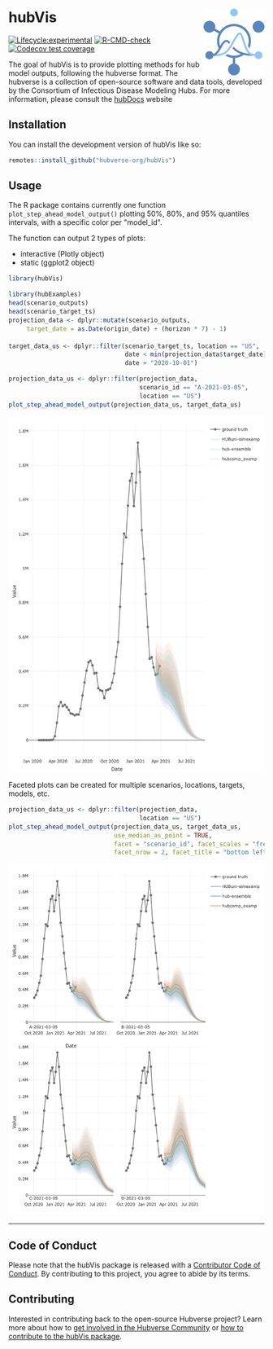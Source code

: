 # hubVis <a href="https://hubverse-org.github.io/hubVis/"><img src="man/figures/logo.png" align="right" height="131" alt="hubVis website" /></a>


[![Lifecycle:experimental](https://img.shields.io/badge/lifecycle-experimental-orange.svg)](https://lifecycle.r-lib.org/articles/stages.html#experimental)
[![R-CMD-check](https://github.com/hubverse-org/hubVis/actions/workflows/R-CMD-check.yaml/badge.svg)](https://github.com/hubverse-org/hubVis/actions/workflows/R-CMD-check.yaml)
[![Codecov test coverage](https://codecov.io/gh/hubverse-org/hubVis/branch/main/graph/badge.svg)](https://app.codecov.io/gh/hubverse-org/hubVis?branch=main)


The goal of hubVis is to provide plotting methods for hub model outputs, 
following the hubverse format. The hubverse is a collection of open-source 
software and data tools, developed by the Consortium of Infectious Disease 
Modeling Hubs. For more information, please consult the 
[hubDocs](https://hubdocs.readthedocs.io/en/latest/) website


## Installation

You can install the development version of hubVis like so:

```r
remotes::install_github("hubverse-org/hubVis")
```

## Usage

The R package contains currently one function `plot_step_ahead_model_output()` 
plotting 50%, 80%, and 95% quantiles intervals, with a specific color per
"model_id".


The function can output 2 types of plots: 

 - interactive (Plotly object)
 - static (ggplot2 object)

```r
library(hubVis)
```
```r
library(hubExamples)
head(scenario_outputs)
head(scenario_target_ts)
projection_data <- dplyr::mutate(scenario_outputs,
     target_date = as.Date(origin_date) + (horizon * 7) - 1)

target_data_us <- dplyr::filter(scenario_target_ts, location == "US",
                                date < min(projection_data$target_date) + 21,
                                date > "2020-10-01")
```


```r
projection_data_us <- dplyr::filter(projection_data,
                                    scenario_id == "A-2021-03-05",
                                    location == "US")
plot_step_ahead_model_output(projection_data_us, target_data_us)
```
![](./man/figures/simple_plotly.png)

 Faceted plots can be created for multiple scenarios, locations, targets, 
 models, etc.

```r
projection_data_us <- dplyr::filter(projection_data,
                                    location == "US")
plot_step_ahead_model_output(projection_data_us, target_data_us, 
                             use_median_as_point = TRUE,
                             facet = "scenario_id", facet_scales = "free_x", 
                             facet_nrow = 2, facet_title = "bottom left")
```
![](./man/figures/facet_plot.png)


***

## Code of Conduct

Please note that the hubVis package is released with a [Contributor Code of Conduct](.github/CODE_OF_CONDUCT.md). By contributing to this project, you agree to abide by its terms.

## Contributing

Interested in contributing back to the open-source Hubverse project?
Learn more about how to [get involved in the Hubverse Community](https://hubdocs.readthedocs.io/en/latest/overview/contribute.html) or [how to contribute to the hubVis package](.github/CONTRIBUTING.md).
